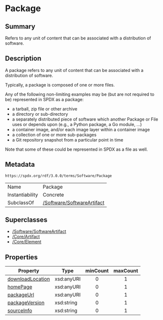 <!-- Automatically generated by spec-parser v2.1.0 on 2024-06-17T15:44:58.460830+00:00 -->
<!-- SPDX-License-Identifier: Community-Spec-1.0 -->

# Package

## Summary

Refers to any unit of content that can be associated with a distribution of
software.


## Description

A package refers to any unit of content that can be associated with a
distribution of software.

Typically, a package is composed of one or more files.  

Any of the following non-limiting examples may be (but are not required to be)
represented in SPDX as a package:

- a tarball, zip file or other archive
- a directory or sub-directory
- a separately distributed piece of software which another Package or File uses
  or depends upon (e.g., a Python package, a Go module, ...)
- a container image, and/or each image layer within a container image
- a collection of one or more sub-packages
- a Git repository snapshot from a particular point in time

Note that some of these could be represented in SPDX as a file as well.


## Metadata

`https://spdx.org/rdf/3.0.0/terms/Software/Package`


| | |
|---|---|
| Name | Package |
| Instantiability | Concrete |
| SubclassOf | [/Software/SoftwareArtifact](../../Software/Classes/SoftwareArtifact.md) |


## Superclasses

* [/Software/SoftwareArtifact](../../Software/Classes/SoftwareArtifact.md)
* [/Core/Artifact](../../Core/Classes/Artifact.md)
* [/Core/Element](../../Core/Classes/Element.md)




## Properties

| Property | Type | minCount | maxCount |
|---|---|:---:|:---:|
| [downloadLocation](../Properties/downloadLocation.md) | xsd:anyURI | 0 | 1 |
| [homePage](../Properties/homePage.md) | xsd:anyURI | 0 | 1 |
| [packageUrl](../Properties/packageUrl.md) | xsd:anyURI | 0 | 1 |
| [packageVersion](../Properties/packageVersion.md) | xsd:string | 0 | 1 |
| [sourceInfo](../Properties/sourceInfo.md) | xsd:string | 0 | 1 |


